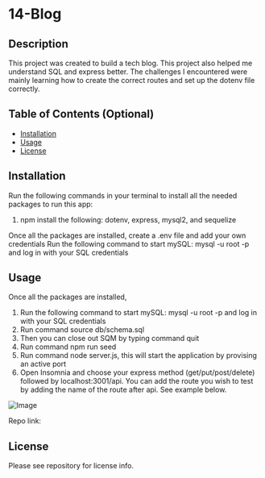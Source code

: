 # 14-Blog

## Description

This project was created to build a tech blog. This project also helped me understand SQL and express better.
The challenges I encountered were mainly learning how to create the correct routes and set up the dotenv file correctly.


## Table of Contents (Optional)

- [Installation](#installation)
- [Usage](#usage)
- [License](#license)

## Installation
Run the following commands in your terminal to install all the needed packages to run this app:
1. npm install the following: dotenv, express, mysql2, and sequelize

Once all the packages are installed, create a .env file and add your own credentials
Run the following command to start mySQL: mysql -u root -p and log in with your SQL credentials

## Usage

Once all the packages are installed,
1. Run the following command to start mySQL: mysql -u root -p and log in with your SQL credentials
2. Run command source db/schema.sql
3. Then you can close out SQM by typing command quit
4. Run command npm run seed
5. Run command node server.js, this will start the application by provising an active port
6. Open Insomnia and choose your express method (get/put/post/delete) followed by localhost:3001/api. You can add the route you wish to test by adding the name of the route after api. See example below.

    
![Image](./assets/image.png)
    

Repo link: 

## License
Please see repository for license info.